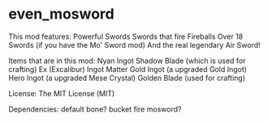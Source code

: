 # even_mosword

This mod features:
Powerful Swords
Swords that fire Fireballs
Over 18 Swords (if you have the Mo' Sword mod)
And the real legendary Air Sword!

Items that are in this mod:
Nyan Ingot
Shadow Blade (which is used for crafting)
Ex (Excalibur) Ingot
Matter Gold Ingot (a upgraded Gold Ingot)
Hero Ingot (a upgraded Mese Crystal)
Golden Blade (used for crafting)

License: The MIT License (MIT)

Dependencies:
default
bone?
bucket
fire
mosword?
